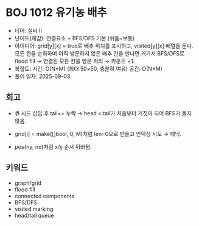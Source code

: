 # BOJ 1012 유기농 배추

- 티어: 실버 II
- 난이도(체감): 연결요소 + BFS/DFS 기본 (쉬움~보통)
- 아이디어: grid[y][x] = true로 배추 위치를 표시하고, visited[y][x] 배열을 둔다. 모든 칸을 순회하며 아직 방문하지 않은 배추 칸을 만나면 거기서 BFS/DFS로 flood fill → 연결된 모든 칸을 방문 처리 → 카운트 +1.
- 복잡도: 시간: O(N\*M) (최대 50×50, 충분히 여유) 공간: O(N\*M)
- 풀이 일자: 2025-09-03

## 회고

- 큐 시드 삽입 후 tail++ 누락 → head < tail가 처음부터 거짓이 되어 BFS가 돌지 않음.

- grid[i] = make([]bool, 0, M)처럼 len=0으로 만들고 인덱싱 시도 → 패닉.

- pos{ny, nx}처럼 x/y 순서 뒤바뀜.

## 키워드

- graph/grid
- flood fill
- connected components
- BFS/DFS
- visited marking
- head/tail queue
